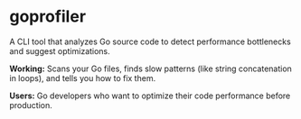 # goprofiler
A CLI tool that analyzes Go source code to detect performance bottlenecks and suggest optimizations.

**Working:** Scans your Go files, finds slow patterns (like string concatenation in loops), and tells you how to fix them.

**Users:** Go developers who want to optimize their code performance before production.

